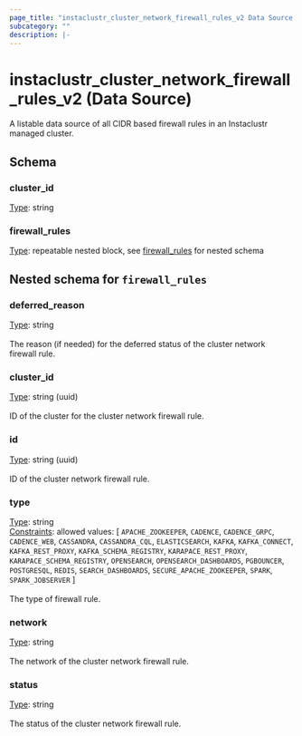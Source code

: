 ```yaml
---
page_title: "instaclustr_cluster_network_firewall_rules_v2 Data Source - terraform-provider-instaclustr"
subcategory: ""
description: |-
---
```


# instaclustr_cluster_network_firewall_rules_v2 (Data Source)
A listable data source of all CIDR based firewall rules in an Instaclustr managed cluster.

## Schema
### cluster_id<br>
<ins>Type</ins>: string<br>

### firewall_rules<br>
<ins>Type</ins>: repeatable nested block, see [firewall_rules](#nested--firewall_rules) for nested schema<br>

<a id="nested--firewall_rules"></a>
## Nested schema for `firewall_rules`<br>

### deferred_reason<br>
<ins>Type</ins>: string<br>
<br>The reason (if needed) for the deferred status of the cluster network firewall rule.
### cluster_id<br>
<ins>Type</ins>: string (uuid)<br>
<br>ID of the cluster for the cluster network firewall rule.
### id<br>
<ins>Type</ins>: string (uuid)<br>
<br>ID of the cluster network firewall rule.
### type<br>
<ins>Type</ins>: string<br>
<ins>Constraints</ins>: allowed values: [ `APACHE_ZOOKEEPER`, `CADENCE`, `CADENCE_GRPC`, `CADENCE_WEB`, `CASSANDRA`, `CASSANDRA_CQL`, `ELASTICSEARCH`, `KAFKA`, `KAFKA_CONNECT`, `KAFKA_REST_PROXY`, `KAFKA_SCHEMA_REGISTRY`, `KARAPACE_REST_PROXY`, `KARAPACE_SCHEMA_REGISTRY`, `OPENSEARCH`, `OPENSEARCH_DASHBOARDS`, `PGBOUNCER`, `POSTGRESQL`, `REDIS`, `SEARCH_DASHBOARDS`, `SECURE_APACHE_ZOOKEEPER`, `SPARK`, `SPARK_JOBSERVER` ]<br><br>The type of firewall rule.
### network<br>
<ins>Type</ins>: string<br>
<br>The network of the cluster network firewall rule.
### status<br>
<ins>Type</ins>: string<br>
<br>The status of the cluster network firewall rule.

